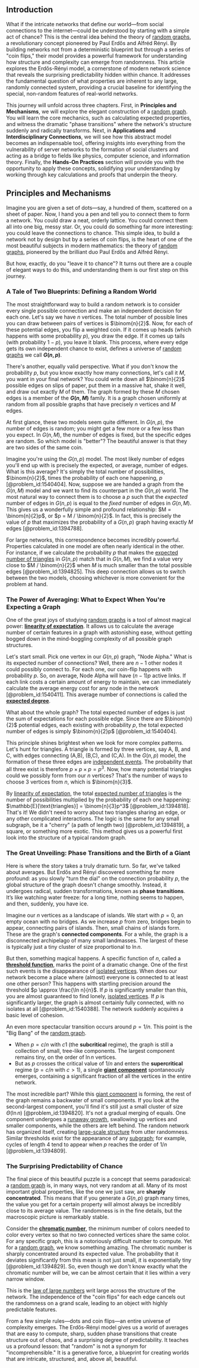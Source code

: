 ## Introduction
What if the intricate networks that define our world—from social connections to the internet—could be understood by starting with a simple act of chance? This is the central idea behind the theory of [random graphs](@article_id:269829), a revolutionary concept pioneered by Paul Erdős and Alfréd Rényi. By building networks not from a deterministic blueprint but through a series of "coin flips," their model provides a powerful framework for understanding how structure and complexity can emerge from randomness. This article explores the Erdős-Rényi model, a cornerstone of modern network science that reveals the surprising predictability hidden within chance. It addresses the fundamental question of what properties are inherent to any large, randomly connected system, providing a crucial baseline for identifying the special, non-random features of real-world networks.

This journey will unfold across three chapters. First, in **Principles and Mechanisms**, we will explore the elegant construction of a [random graph](@article_id:265907). You will learn the core mechanics, such as calculating expected properties, and witness the dramatic "phase transitions" where the network's structure suddenly and radically transforms. Next, in **Applications and Interdisciplinary Connections**, we will see how this abstract model becomes an indispensable tool, offering insights into everything from the vulnerability of server networks to the formation of social clusters and acting as a bridge to fields like physics, computer science, and information theory. Finally, the **Hands-On Practices** section will provide you with the opportunity to apply these concepts, solidifying your understanding by working through key calculations and proofs that underpin the theory.

## Principles and Mechanisms

Imagine you are given a set of dots—say, a hundred of them, scattered on a sheet of paper. Now, I hand you a pen and tell you to connect them to form a network. You could draw a neat, orderly lattice. You could connect them all into one big, messy star. Or, you could do something far more interesting: you could leave the connections to chance. This simple idea, to build a network not by design but by a series of coin flips, is the heart of one of the most beautiful subjects in modern mathematics: the theory of [random graphs](@article_id:269829), pioneered by the brilliant duo Paul Erdős and Alfréd Rényi.

But how, exactly, do you "leave it to chance"? It turns out there are a couple of elegant ways to do this, and understanding them is our first step on this journey.

### A Tale of Two Blueprints: Defining a Random World

The most straightforward way to build a random network is to consider every single possible connection and make an independent decision for each one. Let's say we have $n$ vertices. The total number of possible lines you can draw between pairs of vertices is $\binom{n}{2}$. Now, for each of these potential edges, you flip a weighted coin. If it comes up heads (which happens with some probability $p$), you draw the edge. If it comes up tails (with probability $1-p$), you leave it blank. This process, where every edge gets its own independent chance to exist, defines a universe of [random graphs](@article_id:269829) we call **$G(n,p)$**.

There's another, equally valid perspective. What if you don't know the probability $p$, but you know exactly how many connections, let's call it $M$, you want in your final network? You could write down all $\binom{n}{2}$ possible edges on slips of paper, put them in a massive hat, shake it well, and draw out exactly $M$ of them. The graph formed by these $M$ chosen edges is a member of the **$G(n,M)$** family. It is a graph chosen uniformly at random from all possible graphs that have precisely $n$ vertices and $M$ edges.

At first glance, these two models seem quite different. In $G(n,p)$, the number of edges is random; you might get a few more or a few less than you expect. In $G(n,M)$, the number of edges is fixed, but the specific edges are random. So which model is "better"? The beautiful answer is that they are two sides of the same coin.

Imagine you're using the $G(n,p)$ model. The most likely number of edges you'll end up with is precisely the expected, or average, number of edges. What is this average? It's simply the total number of possibilities, $\binom{n}{2}$, times the probability of each one happening, $p$ [@problem_id:1540404]. Now, suppose we are handed a graph from the $G(n,M)$ model and we want to find its counterpart in the $G(n,p)$ world. The most natural way to connect them is to choose a $p$ such that the *expected* number of edges in $G(n,p)$ is equal to the *fixed* number of edges in $G(n,M)$. This gives us a wonderfully simple and profound relationship: $M = \binom{n}{2}p$, or $p = M / \binom{n}{2}$. In fact, this is precisely the value of $p$ that maximizes the probability of a $G(n,p)$ graph having exactly $M$ edges [@problem_id:1394788].

For large networks, this correspondence becomes incredibly powerful. Properties calculated in one model are often nearly identical in the other. For instance, if we calculate the probability $p$ that makes the [expected number of triangles](@article_id:265789) in $G(n,p)$ match that in $G(n,M)$, we find a value very close to $M / \binom{n}{2}$ when $M$ is much smaller than the total possible edges [@problem_id:1394825]. This deep connection allows us to switch between the two models, choosing whichever is more convenient for the problem at hand.

### The Power of Averaging: What to Expect When You're Expecting a Graph

One of the great joys of studying [random graphs](@article_id:269829) is a tool of almost magical power: **[linearity of expectation](@article_id:273019)**. It allows us to calculate the average number of certain features in a graph with astonishing ease, without getting bogged down in the mind-boggling complexity of all possible graph structures.

Let's start small. Pick one vertex in our $G(n,p)$ graph, "Node Alpha." What is its expected number of connections? Well, there are $n-1$ other nodes it could possibly connect to. For each one, our coin-flip happens with probability $p$. So, on average, Node Alpha will have $(n-1)p$ active links. If each link costs a certain amount of energy to maintain, we can immediately calculate the average energy cost for any node in the network [@problem_id:1540411]. This average number of connections is called the **[expected degree](@article_id:267014)**.

What about the whole graph? The total expected number of edges is just the sum of expectations for each possible edge. Since there are $\binom{n}{2}$ potential edges, each existing with probability $p$, the total expected number of edges is simply $\binom{n}{2}p$ [@problem_id:1540404].

This principle shines brightest when we look for more complex patterns. Let's hunt for triangles. A triangle is formed by three vertices, say A, B, and C, with edges connecting (A,B), (B,C), and (C,A). In the $G(n,p)$ model, the formation of these three edges are [independent events](@article_id:275328). The probability that all three exist is therefore $p \times p \times p = p^3$. Now, how many potential triangles could we possibly form from our $n$ vertices? That's the number of ways to choose 3 vertices from $n$, which is $\binom{n}{3}$.

By [linearity of expectation](@article_id:273019), the total [expected number of triangles](@article_id:265789) is the number of possibilities multiplied by the probability of each one happening: $\mathbb{E}[\text{triangles}] = \binom{n}{3}p^3$ [@problem_id:1394818]. That's it! We didn't need to worry about two triangles sharing an edge, or any other complicated interactions. The logic is the same for any small subgraph, be it a "cherry" (a path of length two) [@problem_id:1394819], a square, or something more exotic. This method gives us a powerful first look into the structure of a typical random graph.

### The Great Unveiling: Phase Transitions and the Birth of a Giant

Here is where the story takes a truly dramatic turn. So far, we've talked about averages. But Erdős and Rényi discovered something far more profound: as you slowly "turn the dial" on the connection probability $p$, the global structure of the graph doesn't change smoothly. Instead, it undergoes radical, sudden transformations, known as **phase transitions**. It’s like watching water freeze: for a long time, nothing seems to happen, and then, suddenly, you have ice.

Imagine our $n$ vertices as a landscape of islands. We start with $p=0$, an empty ocean with no bridges. As we increase $p$ from zero, bridges begin to appear, connecting pairs of islands. Then, small chains of islands form. These are the graph's **connected components**. For a while, the graph is a disconnected archipelago of many small landmasses. The largest of these is typically just a tiny cluster of size proportional to $\ln n$.

But then, something magical happens. A specific function of $n$, called a **[threshold function](@article_id:271942)**, marks the point of a dramatic change. One of the first such events is the disappearance of [isolated vertices](@article_id:269501). When does our network become a place where (almost) everyone is connected to at least one other person? This happens with startling precision around the threshold $p \approx \frac{\ln n}{n}$. If $p$ is significantly smaller than this, you are almost guaranteed to find lonely, [isolated vertices](@article_id:269501). If $p$ is significantly larger, the graph is almost certainly fully connected, with no isolates at all [@problem_id:1540388]. The network suddenly acquires a basic level of cohesion.

An even more spectacular transition occurs around $p = 1/n$. This point is the "Big Bang" of the [random graph](@article_id:265907).
-   When $p = c/n$ with $c  1$ (the **subcritical** regime), the graph is still a collection of small, tree-like components. The largest component remains tiny, on the order of $\ln n$ vertices.
-   But as $p$ crosses the critical value of $1/n$ and enters the **supercritical** regime ($p = c/n$ with $c > 1$), a single **[giant component](@article_id:272508)** spontaneously emerges, containing a significant fraction of all the vertices in the entire network.

The most incredible part? While this [giant component](@article_id:272508) is forming, the rest of the graph remains a backwater of small components. If you look at the second-largest component, you'll find it's still just a small cluster of size $\Theta(\ln n)$ [@problem_id:1394820]. It's not a gradual merging of equals. One component undergoes a [runaway growth](@article_id:159678), swallowing up vertices and smaller components, while the others are left behind. The random network has organized itself, creating [large-scale structure](@article_id:158496) from utter randomness. Similar thresholds exist for the appearance of any [subgraph](@article_id:272848); for example, cycles of length 4 tend to appear when $p$ reaches the order of $1/n$ [@problem_id:1394809].

### The Surprising Predictability of Chance

The final piece of this beautiful puzzle is a concept that seems paradoxical: a [random graph](@article_id:265907) is, in many ways, not very random at all. Many of its most important global properties, like the one we just saw, are **sharply concentrated**. This means that if you generate a $G(n,p)$ graph many times, the value you get for a certain property will almost always be incredibly close to its average value. The randomness is in the fine details, but the macroscopic picture is remarkably stable.

Consider the **[chromatic number](@article_id:273579)**, the minimum number of colors needed to color every vertex so that no two connected vertices share the same color. For any specific graph, this is a notoriously difficult number to compute. Yet for a [random graph](@article_id:265907), we know something amazing. The chromatic number is sharply concentrated around its expected value. The probability that it deviates significantly from this mean is not just small, it is exponentially tiny [@problem_id:1394829]. So, even though we don't know exactly what the chromatic number will be, we can be almost certain that it lies within a very narrow window.

This is the [law of large numbers](@article_id:140421) writ large across the structure of the network. The independence of the "coin flips" for each edge cancels out the randomness on a grand scale, leading to an object with highly predictable features.

From a few simple rules—dots and coin flips—an entire universe of complexity emerges. The Erdős-Rényi model gives us a world of averages that are easy to compute, sharp, sudden phase transitions that create structure out of chaos, and a surprising degree of predictability. It teaches us a profound lesson: that "random" is not a synonym for "incomprehensible." It is a generative force, a blueprint for creating worlds that are intricate, structured, and, above all, beautiful.